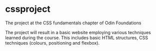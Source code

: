 # cssproject
The project at the CSS fundamentals chapter of Odin Foundations

The project will result in a basic website employing various techniques learned during the course. This includes basic HTML structures, CSS techniques (colours, positioning and flexbox).